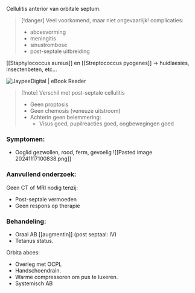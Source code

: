 Cellulitis anterior van orbitale septum.  

> [!danger] Veel voorkomend, maar niet ongevaarlijk!
> complicaties: 
> - abcesvorming 
> - meningitis 
> - sinustrombose 
> - post-septale uitbreiding

 [[Staphylococcus aureus]] en [[Streptococcus pyogenes]] -> huidlaesies, insectenbeten, etc…
 
 ![JaypeeDigital | eBook Reader](Exported%20image%2020240720125435-0.jpeg)  

> [!note] Verschil met post-septale cellulitis
> - Geen proptosis
> - Geen chemosis (veneuze uitstroom)
> - Achterin geen belemmering:
>     - Visus goed, pupilreacties goed, oogbewegingen goed

### Symptomen:
- Ooglid gezwollen, rood, ferm, gevoelig
 ![[Pasted image 20241117100838.png]]

### Aanvullend onderzoek:  
Geen CT of MRI nodig tenzij:
- Post-septale vermoeden
- Geen respons op therapie

### Behandeling:
- Oraal AB [[augmentin]] (post septaal: IV)
- Tetanus status.
 
Orbita abces:
- Overleg met OCPL
- Handschoendrain.
- Warme compressoren om pus te luxeren.
- Systemisch AB
